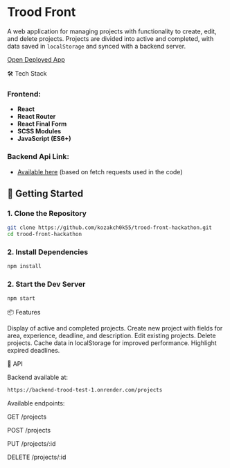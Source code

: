 # Trood Front
A web application for managing projects with functionality to create, edit, and delete projects. Projects are divided into active and completed, with data saved in `localStorage` and synced with a backend server.

[Open Deployed App](http://troodtest.zzz.com.ua)

🛠️ Tech Stack

### Frontend:
- **React**
- **React Router**
- **React Final Form**
- **SCSS Modules**
- **JavaScript (ES6+)**

### Backend Api Link:
- [Available here](https://backend-trood-test-1.onrender.com) (based on fetch requests used in the code)

## 🚀 Getting Started

### 1. Clone the Repository

```bash
git clone https://github.com/kozakch0k55/trood-front-hackathon.git
cd trood-front-hackathon
````
### 2.  Install Dependencies
```bash
npm install
````
### 2.  Start the Dev Server
```bash
npm start
````

📦 Features

Display of active and completed projects.
Create new project with fields for area, experience, deadline, and description.
Edit existing projects.
Delete projects.
Cache data in localStorage for improved performance.
Highlight expired deadlines.


🔗 API

Backend available at:
```bash
https://backend-trood-test-1.onrender.com/projects
````

Available endpoints:

GET /projects

POST /projects

PUT /projects/:id

DELETE /projects/:id
